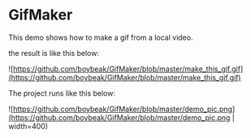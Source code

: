 # GifMaker

This demo shows how to make a gif from a local video.

the result is like this below:

![https://github.com/boybeak/GifMaker/blob/master/make_this_gif.gif](https://github.com/boybeak/GifMaker/blob/master/make_this_gif.gif)

The project runs like this below:

![https://github.com/boybeak/GifMaker/blob/master/demo_pic.png](https://github.com/boybeak/GifMaker/blob/master/demo_pic.png | width=400)



